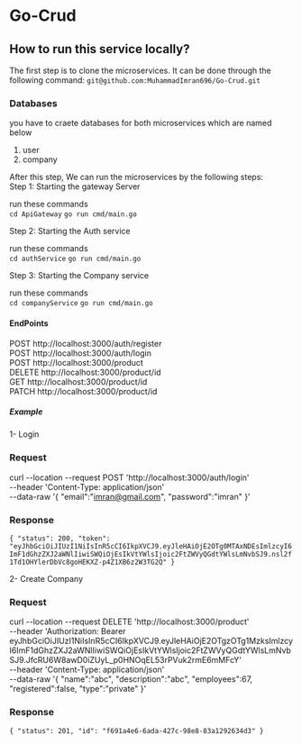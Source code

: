 # Go-Crud

## How to run this service locally?
The first step is to clone the microservices. It can be done through the following command:
`git@github.com:MuhammadImran696/Go-Crud.git`

### Databases
you have to craete databases for both microservices which are named below <br/>
1) user
2) company

After this step, We can run the microservices by the following steps: <br/>
Step 1: Starting the gateway Server <br/>

run these commands <br/>
`cd ApiGateway`
`go run cmd/main.go` <br/>

Step 2: Starting the Auth service <br/>

run these commands <br/>
`cd authService`
`go run cmd/main.go` <br/>

Step 3: Starting the Company service <br/>

run these commands <br/>
`cd companyService`
`go run cmd/main.go` <br/>

#### EndPoints
POST    http://localhost:3000/auth/register <br/>
POST    http://localhost:3000/auth/login <br/>
POST    http://localhost:3000/product <br/>
DELETE    http://localhost:3000/product/id <br/>
GET    http://localhost:3000/product/id <br/>
PATCH    http://localhost:3000/product/id <br/>



##### Example
1- Login <br/>
### Request
curl --location --request POST 'http://localhost:3000/auth/login' \
--header 'Content-Type: application/json' \
--data-raw '{
    "email":"imran@gmail.com",
    "password":"imran"
}'
### Response
`{
    "status": 200,
    "token": "eyJhbGciOiJIUzI1NiIsInR5cCI6IkpXVCJ9.eyJleHAiOjE2OTg0MTAxNDEsImlzcyI6ImF1dGhzZXJ2aWNlIiwiSWQiOjEsIkVtYWlsIjoic2FtZWVyQGdtYWlsLmNvbSJ9.nsl2f1Td1OHYlerDbVc8goHEKXZ-p4Z1XB6z2W3TG2Q"
}`

2- Create Company <br/>
### Request
curl --location --request DELETE 'http://localhost:3000/product' \
--header 'Authorization: Bearer eyJhbGciOiJIUzI1NiIsInR5cCI6IkpXVCJ9.eyJleHAiOjE2OTgzOTg1MzksImlzcyI6ImF1dGhzZXJ2aWNlIiwiSWQiOjEsIkVtYWlsIjoic2FtZWVyQGdtYWlsLmNvbSJ9.JfcRU6W8awD0iZUyL_p0HNOqEL53rPVuk2rmE6mMFcY' \
--header 'Content-Type: application/json' \
--data-raw '{
    "name":"abc",
    "description":"abc",
    "employees":67,
    "registered":false,
    "type":"private"
}'
### Response
`{
    "status": 201,
    "id": "f691a4e6-6ada-427c-98e8-83a1292634d3"
}`

